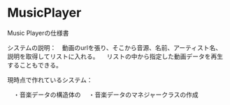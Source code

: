 # MusicPlayer

Music Playerの仕様書

システムの説明：　動画のurlを張り、そこから音源、名前、アーティスト名、説明を取得してリストに入れる。
		　リストの中から指定した動画データを再生することもできる。

現時点で作れているシステム：

　・音楽データの構造体の
　・音楽データのマネジャークラスの作成
